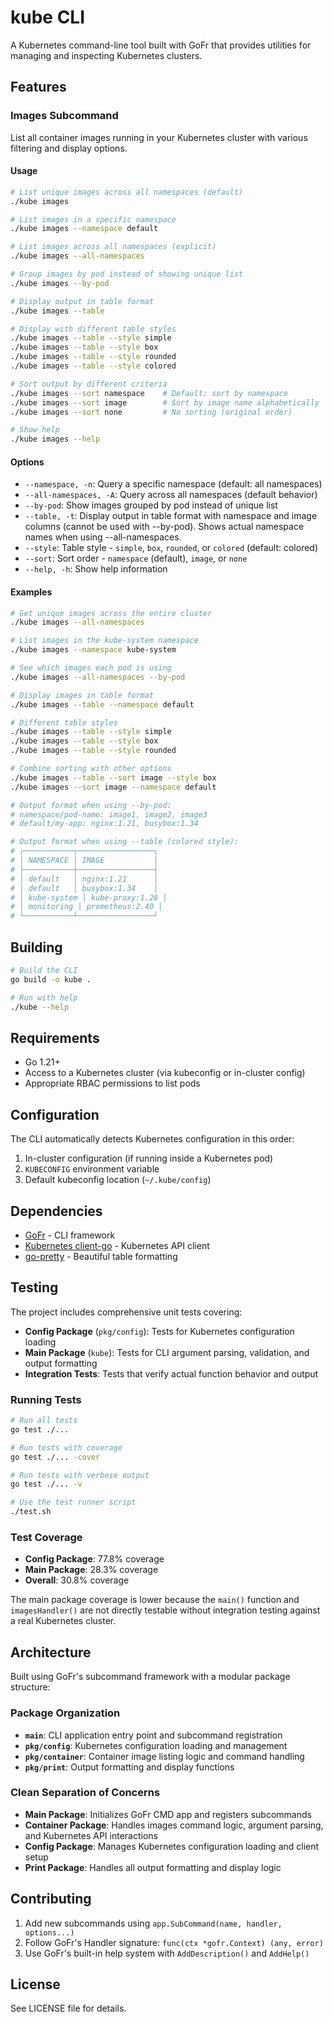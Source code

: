 # kube CLI

A Kubernetes command-line tool built with GoFr that provides utilities for managing and inspecting Kubernetes clusters.

## Features

### Images Subcommand

List all container images running in your Kubernetes cluster with various filtering and display options.

#### Usage

```bash
# List unique images across all namespaces (default)
./kube images

# List images in a specific namespace
./kube images --namespace default

# List images across all namespaces (explicit)
./kube images --all-namespaces

# Group images by pod instead of showing unique list
./kube images --by-pod

# Display output in table format
./kube images --table

# Display with different table styles
./kube images --table --style simple
./kube images --table --style box
./kube images --table --style rounded
./kube images --table --style colored

# Sort output by different criteria
./kube images --sort namespace    # Default: sort by namespace
./kube images --sort image        # Sort by image name alphabetically
./kube images --sort none         # No sorting (original order)

# Show help
./kube images --help
```

#### Options

- `--namespace, -n`: Query a specific namespace (default: all namespaces)
- `--all-namespaces, -A`: Query across all namespaces (default behavior)
- `--by-pod`: Show images grouped by pod instead of unique list
- `--table, -t`: Display output in table format with namespace and image columns (cannot be used with --by-pod). Shows actual namespace names when using --all-namespaces.
- `--style`: Table style - `simple`, `box`, `rounded`, or `colored` (default: colored)
- `--sort`: Sort order - `namespace` (default), `image`, or `none`
- `--help, -h`: Show help information

#### Examples

```bash
# Get unique images across the entire cluster
./kube images --all-namespaces

# List images in the kube-system namespace
./kube images --namespace kube-system

# See which images each pod is using
./kube images --all-namespaces --by-pod

# Display images in table format
./kube images --table --namespace default

# Different table styles
./kube images --table --style simple
./kube images --table --style box
./kube images --table --style rounded

# Combine sorting with other options
./kube images --table --sort image --style box
./kube images --sort image --namespace default

# Output format when using --by-pod:
# namespace/pod-name: image1, image2, image3
# default/my-app: nginx:1.21, busybox:1.34

# Output format when using --table (colored style):
# ┌───────────┬─────────────────┐
# │ NAMESPACE │ IMAGE           │
# ├───────────┼─────────────────┤
# │ default   │ nginx:1.21      │
# │ default   │ busybox:1.34    │
# │ kube-system │ kube-proxy:1.28 │
# │ monitoring │ prometheus:2.40 │
# └───────────┴─────────────────┘
```

## Building

```bash
# Build the CLI
go build -o kube .

# Run with help
./kube --help
```

## Requirements

- Go 1.21+
- Access to a Kubernetes cluster (via kubeconfig or in-cluster config)
- Appropriate RBAC permissions to list pods

## Configuration

The CLI automatically detects Kubernetes configuration in this order:

1. In-cluster configuration (if running inside a Kubernetes pod)
2. `KUBECONFIG` environment variable
3. Default kubeconfig location (`~/.kube/config`)

## Dependencies

- [GoFr](https://gofr.dev/) - CLI framework
- [Kubernetes client-go](https://github.com/kubernetes/client-go) - Kubernetes API client
- [go-pretty](https://github.com/jedib0t/go-pretty) - Beautiful table formatting

## Testing

The project includes comprehensive unit tests covering:

- **Config Package** (`pkg/config`): Tests for Kubernetes configuration loading
- **Main Package** (`kube`): Tests for CLI argument parsing, validation, and output formatting
- **Integration Tests**: Tests that verify actual function behavior and output

### Running Tests

```bash
# Run all tests
go test ./...

# Run tests with coverage
go test ./... -cover

# Run tests with verbose output
go test ./... -v

# Use the test runner script
./test.sh
```

### Test Coverage

- **Config Package**: 77.8% coverage
- **Main Package**: 28.3% coverage
- **Overall**: 30.8% coverage

The main package coverage is lower because the `main()` function and `imagesHandler()` are not directly testable without integration testing against a real Kubernetes cluster.

## Architecture

Built using GoFr's subcommand framework with a modular package structure:

### Package Organization

- **`main`**: CLI application entry point and subcommand registration
- **`pkg/config`**: Kubernetes configuration loading and management
- **`pkg/container`**: Container image listing logic and command handling
- **`pkg/print`**: Output formatting and display functions

### Clean Separation of Concerns

- **Main Package**: Initializes GoFr CMD app and registers subcommands
- **Container Package**: Handles images command logic, argument parsing, and Kubernetes API interactions
- **Config Package**: Manages Kubernetes configuration loading and client setup
- **Print Package**: Handles all output formatting and display logic

## Contributing

1. Add new subcommands using `app.SubCommand(name, handler, options...)`
2. Follow GoFr's Handler signature: `func(ctx *gofr.Context) (any, error)`
3. Use GoFr's built-in help system with `AddDescription()` and `AddHelp()`

## License

See LICENSE file for details.
